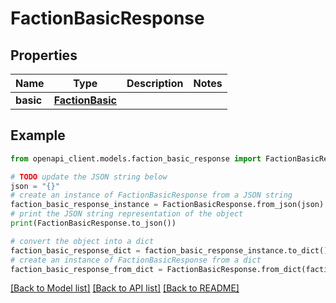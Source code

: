 # FactionBasicResponse


## Properties

Name | Type | Description | Notes
------------ | ------------- | ------------- | -------------
**basic** | [**FactionBasic**](FactionBasic.md) |  | 

## Example

```python
from openapi_client.models.faction_basic_response import FactionBasicResponse

# TODO update the JSON string below
json = "{}"
# create an instance of FactionBasicResponse from a JSON string
faction_basic_response_instance = FactionBasicResponse.from_json(json)
# print the JSON string representation of the object
print(FactionBasicResponse.to_json())

# convert the object into a dict
faction_basic_response_dict = faction_basic_response_instance.to_dict()
# create an instance of FactionBasicResponse from a dict
faction_basic_response_from_dict = FactionBasicResponse.from_dict(faction_basic_response_dict)
```
[[Back to Model list]](../README.md#documentation-for-models) [[Back to API list]](../README.md#documentation-for-api-endpoints) [[Back to README]](../README.md)


